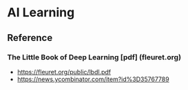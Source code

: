 # AI Learning

## Reference

### The Little Book of Deep Learning [pdf] (fleuret.org)

* https://fleuret.org/public/lbdl.pdf
* https://news.ycombinator.com/item?id%3D35767789
